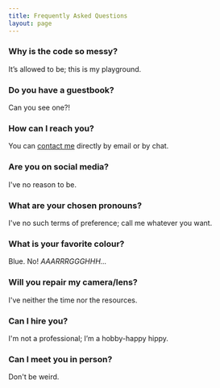 ```yaml
---
title: Frequently Asked Questions
layout: page
---
```


### Why is the code so messy? ###

It’s allowed to be; this is my playground.

### Do you have a guestbook? ###

Can you see one?! 

### How can I reach you? ###

You can [contact me](https://martbetz.github.io/contact.html) directly by email or by chat. 

### Are you on social media? ###

I've no reason to be.

### What are your chosen pronouns? ###

I've no such terms of preference; call me whatever you want. 

### What is your favorite colour? ###

Blue. No! _AAARRRGGGHHH..._


### Will you repair my camera/lens? ###

I've neither the time nor the resources.

### Can I hire you? ###

I'm not a professional; I’m a hobby-happy hippy.

### Can I meet you in person? ###

Don't be weird.





